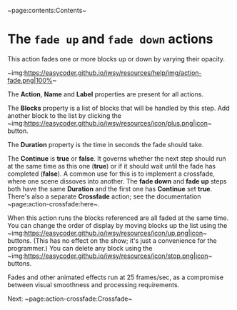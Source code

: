 ~page:contents:Contents~

# The `fade up` and `fade down` actions

This action fades one or more blocks up or down by varying their opacity.

~img:https://easycoder.github.io/iwsy/resources/help/img/action-fade.png|100%~

The **Action**, **Name** and **Label** properties are present for all actions.

The **Blocks** property is a list of blocks that will be handled by this step. Add another block to the list by clicking the ~img:https://easycoder.github.io/iwsy/resources/icon/plus.png|icon~ button.

The **Duration** property is the time in seconds the fade should take.

The **Continue** is **true** or **false**. It governs whether the next step should run at the same time as this one (**true**) or if it should wait until the fade has completed (**false**). A common use for this is to implement a crossfade, where one scene dissoves into another. The **fade down** and **fade up** steps both have the same **Duration** and the first one has **Continue** set **true**. There's also a separate **Crossfade** action; see the documentation ~page:action-crossfade:here~.

When this action runs the blocks referenced are all faded at the same time. You can change the order of display by moving blocks up the list using the ~img:https://easycoder.github.io/iwsy/resources/icon/up.png|icon~ buttons. (This has no effect on the show; it's just a convenience for the programmer.) You can delete any block using the ~img:https://easycoder.github.io/iwsy/resources/icon/stop.png|icon~ buttons.

Fades and other animated effects run at 25 frames/sec, as a compromise between visual smoothness and processing requirements.

Next: ~page:action-crossfade:Crossfade~
